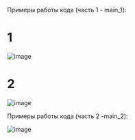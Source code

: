 Примеры работы кода (часть 1 - main_1):

# 1
![image](https://github.com/user-attachments/assets/72129c92-c865-48a5-a8b9-21d8ae53d7ff)

# 2

![image](https://github.com/user-attachments/assets/16195f4b-7247-4cf2-b849-33146ee8d7f4)

Примеры работы кода (часть 2 -main_2):

![image](https://github.com/user-attachments/assets/e4687e31-e5e3-446c-885e-a1795c14834e)
